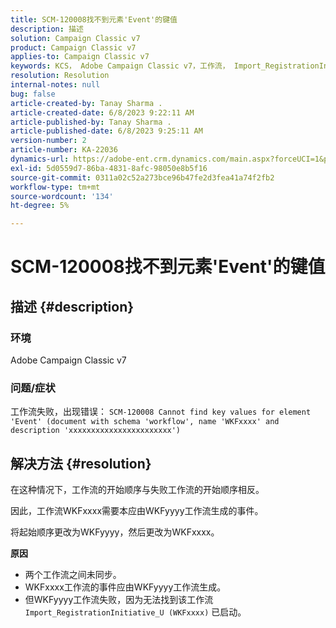 ```yaml
---
title: SCM-120008找不到元素'Event'的键值
description: 描述
solution: Campaign Classic v7
product: Campaign Classic v7
applies-to: Campaign Classic v7
keywords: KCS， Adobe Campaign Classic v7，工作流， Import_RegistrationInitiative_U，错误，故障排除， ACC，查找，键值， SCM-120008
resolution: Resolution
internal-notes: null
bug: false
article-created-by: Tanay Sharma .
article-created-date: 6/8/2023 9:22:11 AM
article-published-by: Tanay Sharma .
article-published-date: 6/8/2023 9:25:11 AM
version-number: 2
article-number: KA-22036
dynamics-url: https://adobe-ent.crm.dynamics.com/main.aspx?forceUCI=1&pagetype=entityrecord&etn=knowledgearticle&id=1f331af2-dd05-ee11-8f6e-6045bd006b3d
exl-id: 5d0559d7-86ba-4831-8afc-98050e8b5f16
source-git-commit: 0311a02c52a273bce96b47fe2d3fea41a74f2fb2
workflow-type: tm+mt
source-wordcount: '134'
ht-degree: 5%

---
```


# SCM-120008找不到元素&#39;Event&#39;的键值

## 描述 {#description}


### <b>环境</b>

Adobe Campaign Classic v7



### <b>问题/症状</b>

工作流失败，出现错误：
`SCM-120008 Cannot find key values for element 'Event' (document with schema 'workflow', name 'WKFxxxx' and description 'xxxxxxxxxxxxxxxxxxxxxxx')`

## 解决方法 {#resolution}


在这种情况下，工作流的开始顺序与失败工作流的开始顺序相反。

因此，工作流WKFxxxx需要本应由WKFyyyy工作流生成的事件。

将起始顺序更改为WKFyyyy，然后更改为WKFxxxx。

<b>原因</b>

- 两个工作流之间未同步。
- WKFxxxx工作流的事件应由WKFyyyy工作流生成。
- 但WKFyyyy工作流失败，因为无法找到该工作流 `Import_RegistrationInitiative_U (WKFxxxx)` 已启动。
